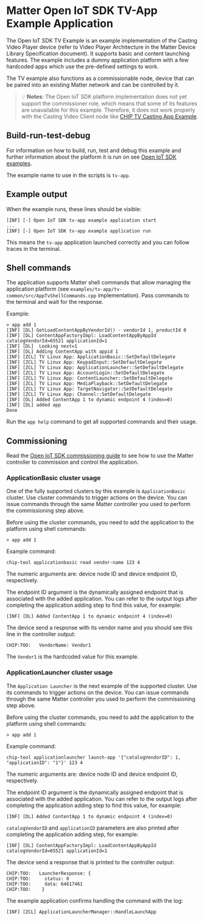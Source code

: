 ﻿# Matter Open IoT SDK TV-App Example Application

The Open IoT SDK TV Example is an example implementation of the Casting Video
Player device (refer to Video Player Architecture in the Matter Device Library
Specification document). It supports basic and content launching features. The
example includes a dummy application platform with a few hardcoded apps which
use the pre-defined settings to work.

The TV example also functions as a commissionable node, device that can be
paired into an existing Matter network and can be controlled by it.

> 💡 **Notes**: The Open IoT SDK platform implementation does not yet support
> the commissioner role, which means that some of its features are unavailable
> for this example. Therefore, it does not work properly with the Casting Video
> Client node like
> [CHIP TV Casting App Example](../../tv-casting-app/linux/README.md).

## Build-run-test-debug

For information on how to build, run, test and debug this example and further
information about the platform it is run on see
[Open IoT SDK examples](../../../platforms/openiotsdk/openiotsdk_examples.md).

The example name to use in the scripts is `tv-app`.

## Example output

When the example runs, these lines should be visible:

```
[INF] [-] Open IoT SDK tv-app example application start
...
[INF] [-] Open IoT SDK tv-app example application run
```

This means the `tv-app` application launched correctly and you can follow traces
in the terminal.

## Shell commands

The application supports Matter shell commands that allow managing the
application platform (see `examples/tv-app/tv-common/src/AppTvShellCommands.cpp`
implementation). Pass commands to the terminal and wait for the response.

Example:

```
> app add 1
[INF] [DL] GetLoadContentAppByVendorId() - vendorId 1, productId 0
[INF] [DL] ContentAppFactoryImpl: LoadContentAppByAppId catalogVendorId=65521 applicationId=1
[INF] [DL]  Looking next=1
[INF] [DL] Adding ContentApp with appid 1
[INF] [ZCL] TV Linux App: ApplicationBasic::SetDefaultDelegate
[INF] [ZCL] TV Linux App: KeypadInput::SetDefaultDelegate
[INF] [ZCL] TV Linux App: ApplicationLauncher::SetDefaultDelegate
[INF] [ZCL] TV Linux App: AccountLogin::SetDefaultDelegate
[INF] [ZCL] TV Linux App: ContentLauncher::SetDefaultDelegate
[INF] [ZCL] TV Linux App: MediaPlayback::SetDefaultDelegate
[INF] [ZCL] TV Linux App: TargetNavigator::SetDefaultDelegate
[INF] [ZCL] TV Linux App: Channel::SetDefaultDelegate
[INF] [DL] Added ContentApp 1 to dynamic endpoint 4 (index=0)
[INF] [DL] added app
Done
```

Run the `app help` command to get all supported commands and their usage.

## Commissioning

Read the
[Open IoT SDK commissioning guide](../../../platforms/openiotsdk/openiotsdk_commissioning.md)
to see how to use the Matter controller to commission and control the
application.

### ApplicationBasic cluster usage

One of the fully supported clusters by this example is `ApplicationBasic`
cluster. Use cluster commands to trigger actions on the device. You can issue
commands through the same Matter controller you used to perform the
commissioning step above.

Before using the cluster commands, you need to add the application to the
platform using shell commands:

```
> app add 1
```

Example command:

```
chip-tool applicationbasic read vendor-name 123 4
```

The numeric arguments are: device node ID and device endpoint ID, respectively.

The endpoint ID argument is the dynamically assigned endpoint that is associated
with the added application. You can refer to the output logs after completing
the application adding step to find this value, for example:

```
[INF] [DL] Added ContentApp 1 to dynamic endpoint 4 (index=0)
```

The device send a response with its vendor name and you should see this line in
the controller output:

```
CHIP:TOO:   VendorName: Vendor1
```

The `Vendor1` is the hardcoded value for this example.

### ApplicationLauncher cluster usage

The `Application Launcher` is the next example of the supported cluster. Use its
commands to trigger actions on the device. You can issue commands through the
same Matter controller you used to perform the commissioning step above.

Before using the cluster commands, you need to add the application to the
platform using shell commands:

```
> app add 1
```

Example command:

```
chip-tool applicationlauncher launch-app '{"catalogVendorID": 1, "applicationID": "1"}' 123 4
```

The numeric arguments are: device node ID and device endpoint ID, respectively.

The endpoint ID argument is the dynamically assigned endpoint that is associated
with the added application. You can refer to the output logs after completing
the application adding step to find this value, for example:

```
[INF] [DL] Added ContentApp 1 to dynamic endpoint 4 (index=0)
```

`catalogVendorID` and `applicationID` parameters are also printed after
completing the application adding step, for example:

```
[INF] [DL] ContentAppFactoryImpl: LoadContentAppByAppId catalogVendorId=65521 applicationId=1
```

The device send a response that is printed to the controller output:

```
CHIP:TOO:   LauncherResponse: {
CHIP:TOO:     status: 0
CHIP:TOO:     data: 64617461
CHIP:TOO:    }
```

The example application confirms handling the command with the log:

```
[INF] [ZCL] ApplicationLauncherManager::HandleLaunchApp
```
